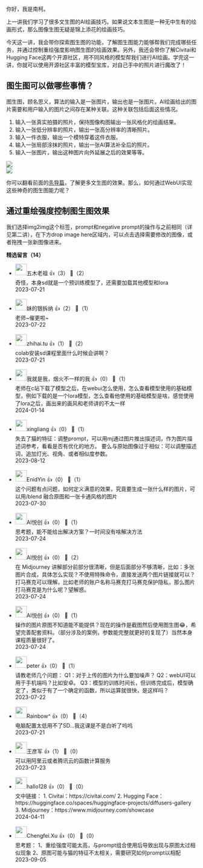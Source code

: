 你好，我是南柯。

上一讲我们学习了很多文生图的AI绘画技巧。如果说文本生图是一种无中生有的绘画形式，那么图像生图无疑是锦上添花的绘画技巧。

今天这一讲，我会带你探索图生图的功能，了解图生图能力能够帮我们完成哪些任务，并通过控制重绘强度影响图生图的绘画效果。另外，我还会带你了解Civitai和Hugging Face这两个开源社区，用不同风格的模型帮我们进行AI绘画。学完这一讲，你就可以使用开源社区丰富的模型宝库，对自己手中的照片进行魔改了！

## 图生图可以做哪些事情？

图生图，顾名思义，算法的输入是一张图片，输出也是一张图片。AI绘画给出的图片需要和用户输入的图片之间存在某种关联。这种关联包括后面这些情况。

1. 输入一张真实拍摄的照片，保持图像构图输出一张风格化的绘画结果。
2. 输入一张低分辨率的照片，输出一张高分辨率的清晰照片。
3. 输入一件衣服，输出一个模特穿着这件衣服。
4. 输入一张局部涂抹的照片，输出一张AI算法补全后的照片。
5. 输入一张图片，输出这种图片向外延展之后的效果等等。

![](https://static001.geekbang.org/resource/image/d1/60/d14366c1a0c2bd8060c5ee0012143c60.jpg?wh=4409x2480)  
![](https://static001.geekbang.org/resource/image/4c/0f/4c36e6b6e4f20f05c60d776795252a0f.jpg?wh=4409x2480)

你可以翻看前面的[先导篇](https://time.geekbang.org/column/article/676007)，了解更多文生图的效果。那么，如何通过WebUI实现这些神奇的图生图能力呢？

## 通过重绘强度控制图生图效果

我们选择img2img这个标签，prompt和negative prompt的操作与之前相同（详见第二讲），在下方drop image here区域内，可以点击选择需要修改的图像，或者拖拽一张新图像进来。
<div><strong>精选留言（14）</strong></div><ul>
<li><img src="https://static001.geekbang.org/account/avatar/00/1e/f1/16/9eda1d16.jpg" width="30px"><span>五木老祖</span> 👍（3） 💬（2）<div>奇怪，本身sd就是一个预训练模型了，还需要加载其他模型和lora</div>2023-07-21</li><br/><li><img src="https://static001.geekbang.org/account/avatar/00/38/26/db/df04e15d.jpg" width="30px"><span>妹的银拆纳</span> 👍（2） 💬（1）<div>老师~催更啦~</div>2023-07-22</li><br/><li><img src="https://static001.geekbang.org/account/avatar/00/0f/f5/80/baddf03b.jpg" width="30px"><span>zhihai.tu</span> 👍（1） 💬（2）<div>colab安装sd课程里面什么时候会讲啊？</div>2023-07-21</li><br/><li><img src="https://static001.geekbang.org/account/avatar/00/11/2e/e6/9dd5c011.jpg" width="30px"><span>我就是我，烟火不一样的我</span> 👍（0） 💬（1）<div>老师在c站下载了模型之后，在webui怎么使用，怎么查看模型使用的基础模型，例如下载的是一个lora模型，怎么查看他使用的基础模型是啥，感觉使用了lora之后，画出来的画风和老师讲的不太一样</div>2024-01-14</li><br/><li><img src="https://static001.geekbang.org/account/avatar/00/11/7d/d0/48c13a76.jpg" width="30px"><span>xingliang</span> 👍（0） 💬（1）<div>失去了猫的特征：调整prompt，可以用mj通过图片推出描述词，作为图片描述词参考，看看是否有优化的地方。
要么与原始图像过于相似：可以调整描述词，追加灯光、视角、或者相似度参数。</div>2023-08-12</li><br/><li><img src="https://static001.geekbang.org/account/avatar/00/38/33/c3/f485c1bb.jpg" width="30px"><span>EnidYin</span> 👍（0） 💬（1）<div>这个问题有点问题，如何定义满意的效果，究竟要生成一张什么样的图片，可以用&#47;blend 融合原图和一张卡通风格的图片</div>2023-07-30</li><br/><li><img src="https://static001.geekbang.org/account/avatar/00/17/46/3d/55653953.jpg" width="30px"><span>AI悦创</span> 👍（0） 💬（1）<div>思考题，能不能给出解决方案？一时间没有啥解决方法</div>2023-07-24</li><br/><li><img src="https://static001.geekbang.org/account/avatar/00/17/46/3d/55653953.jpg" width="30px"><span>AI悦创</span> 👍（0） 💬（2）<div>在 Midjourney 讲解部分前部分很清晰，但是后面部分不够清晰，比如：多张图片合成，具体怎么实现？不使用特殊命令，直接发送两个图片链接就可以？打马赛克可以理解，比如老师的账户名称马赛克打马赛克保护隐私，那么图片打马赛克是为什么呢？望解惑。</div>2023-07-24</li><br/><li><img src="https://static001.geekbang.org/account/avatar/00/17/46/3d/55653953.jpg" width="30px"><span>AI悦创</span> 👍（0） 💬（1）<div>操作的图片原图不知道能不能提供？现在的操作是截图然后使用图生图😂，希望完善配套资料。（部分涉及的案例，参数能完整就更好的复现了）当然本身课程质量很好了。</div>2023-07-24</li><br/><li><img src="https://static001.geekbang.org/account/avatar/00/10/25/87/f3a69d1b.jpg" width="30px"><span>peter</span> 👍（0） 💬（1）<div>请教老师几个问题：
Q1：对于上传的图片为什么要加噪声？
Q2：webUI可以用于手机端吗？比如安卓。
Q3：模型的训练时间长，但训练完成后，模型确定了，类似于有了一个确定的函数，所以运算就很快，是这样吗？</div>2023-07-22</li><br/><li><img src="https://static001.geekbang.org/account/avatar/00/38/1d/88/b0a9a3ab.jpg" width="30px"><span>Rainbow^</span> 👍（0） 💬（4）<div>电脑配置太低用不了SD...我这课是不是白听了呜呜</div>2023-07-21</li><br/><li><img src="https://static001.geekbang.org/account/avatar/00/11/b3/ec/338db248.jpg" width="30px"><span>王彦军</span> 👍（1） 💬（0）<div>可以用阿里云或者腾讯云的函数计算服务</div>2023-07-23</li><br/><li><img src="https://static001.geekbang.org/account/avatar/00/12/7e/8c/f029535a.jpg" width="30px"><span>hallo128</span> 👍（0） 💬（0）<div>文中链接：
1. Civitai：https:&#47;&#47;civitai.com&#47;
2. Hugging Face：https:&#47;&#47;huggingface.co&#47;spaces&#47;huggingface-projects&#47;diffusers-gallery
3. Midjourney：https:&#47;&#47;www.midjourney.com&#47;showcase</div>2024-04-11</li><br/><li><img src="https://static001.geekbang.org/account/avatar/00/25/3e/90/c86ec4ca.jpg" width="30px"><span>Chengfei.Xu</span> 👍（0） 💬（0）<div>思考题：
1、重绘强度可能太高，与prompt组合使用后导致出现与原图太过相似现象
2、原图可能与猫的特征不太相关，需要研究如何prompt以相配</div>2023-09-05</li><br/>
</ul>